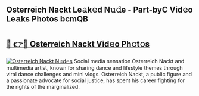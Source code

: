 ## Osterreich Nackt Le𝚊k𝚎d N𝚞𝚍e - Part-byC Vid𝚎o Le𝚊ks Photos bcmQB

# <h2><a href="http://fb1mtd.evod.top/?m=Osterreich+Nackt">🔗 👉🔴 Osterreich Nackt Vid𝚎o Ph𝚘t𝚘s</a></h2>

[![Osterreich Nackt N𝚞d𝚎s](https://i.imgur.com/8V9OHl7.gif)](http://fb1mtd.evod.top/?m=Osterreich+Nackt)
Social media sensation Osterreich Nackt and multimedia artist, known for sharing dance and lifestyle themes through viral dance challenges and mini vlogs. Osterreich Nackt, a public figure and a passionate advocate for social justice, has spent his career fighting for the rights of the marginalized. 
